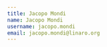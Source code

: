 ```yaml
---
title: Jacopo Mondi
name: Jacopo Mondi
username: jacopo.mondi
email: jacopo.mondi@linaro.org
---
```


